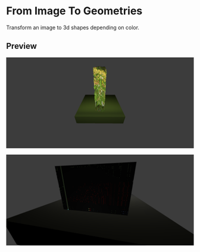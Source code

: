 # From Image To Geometries

Transform an image to 3d shapes depending on color. 

## Preview

![First preview](preview-1.png)

![Second preview](preview-2.png)
